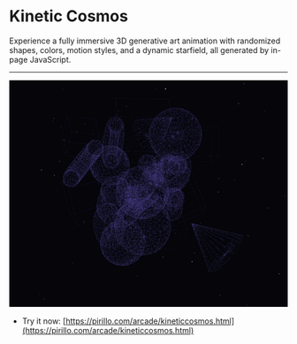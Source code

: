 # Kinetic Cosmos

Experience a fully immersive 3D generative art animation with randomized shapes, colors, motion styles, and a dynamic starfield, all generated by in-page JavaScript.

---

![Screenshot](https://raw.githubusercontent.com/ChrisPirillo/kineticcosmos/main/assets/screenshot.png)

* Try it now: [https://pirillo.com/arcade/kineticcosmos.html](https://pirillo.com/arcade/kineticcosmos.html)